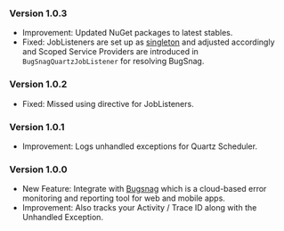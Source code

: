 ### Version 1.0.3

- Improvement: Updated NuGet packages to latest stables.
- Fixed: JobListeners are set up as [singleton](https://stackoverflow.com/questions/67323533/how-can-i-use-di-in-quartz-joblistener) and adjusted accordingly and Scoped Service Providers are introduced in `BugSnagQuartzJobListener` for resolving BugSnag.

### Version 1.0.2

- Fixed: Missed using directive for JobListeners.

### Version 1.0.1

- Improvement: Logs unhandled exceptions for Quartz Scheduler.

### Version 1.0.0

- New Feature: Integrate with [Bugsnag](https://www.bugsnag.com/) which is a cloud-based error monitoring and reporting tool for web and mobile apps.
- Improvement: Also tracks your Activity / Trace ID along with the Unhandled Exception.
